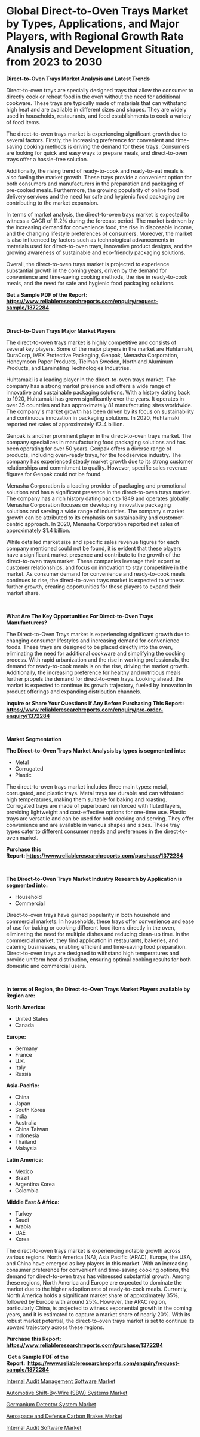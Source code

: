 <p><h1>Global Direct-to-Oven Trays Market by Types, Applications, and Major Players, with Regional Growth Rate Analysis and Development Situation, from 2023 to 2030</h1></p><p><strong>Direct-to-Oven Trays Market Analysis and Latest Trends</strong></p>
<p><p>Direct-to-oven trays are specially designed trays that allow the consumer to directly cook or reheat food in the oven without the need for additional cookware. These trays are typically made of materials that can withstand high heat and are available in different sizes and shapes. They are widely used in households, restaurants, and food establishments to cook a variety of food items.</p><p>The direct-to-oven trays market is experiencing significant growth due to several factors. Firstly, the increasing preference for convenient and time-saving cooking methods is driving the demand for these trays. Consumers are looking for quick and easy ways to prepare meals, and direct-to-oven trays offer a hassle-free solution.</p><p>Additionally, the rising trend of ready-to-cook and ready-to-eat meals is also fueling the market growth. These trays provide a convenient option for both consumers and manufacturers in the preparation and packaging of pre-cooked meals. Furthermore, the growing popularity of online food delivery services and the need for safe and hygienic food packaging are contributing to the market expansion.</p><p>In terms of market analysis, the direct-to-oven trays market is expected to witness a CAGR of 11.2% during the forecast period. The market is driven by the increasing demand for convenience food, the rise in disposable income, and the changing lifestyle preferences of consumers. Moreover, the market is also influenced by factors such as technological advancements in materials used for direct-to-oven trays, innovative product designs, and the growing awareness of sustainable and eco-friendly packaging solutions.</p><p>Overall, the direct-to-oven trays market is projected to experience substantial growth in the coming years, driven by the demand for convenience and time-saving cooking methods, the rise in ready-to-cook meals, and the need for safe and hygienic food packaging solutions.</p></p>
<p><strong>Get a Sample PDF of the Report:&nbsp; <a href="https://www.reliableresearchreports.com/enquiry/request-sample/1372284">https://www.reliableresearchreports.com/enquiry/request-sample/1372284</a></strong></p>
<p>&nbsp;</p>
<p><strong>Direct-to-Oven Trays Major Market Players</strong></p>
<p><p>The direct-to-oven trays market is highly competitive and consists of several key players. Some of the major players in the market are Huhtamaki, DuraCorp, iVEX Protective Packaging, Genpak, Menasha Corporation, Honeymoon Paper Products, Tielman Sweden, Northland Aluminum Products, and Laminating Technologies Industries.</p><p>Huhtamaki is a leading player in the direct-to-oven trays market. The company has a strong market presence and offers a wide range of innovative and sustainable packaging solutions. With a history dating back to 1920, Huhtamaki has grown significantly over the years. It operates in over 35 countries and has approximately 81 manufacturing sites worldwide. The company's market growth has been driven by its focus on sustainability and continuous innovation in packaging solutions. In 2020, Huhtamaki reported net sales of approximately €3.4 billion.</p><p>Genpak is another prominent player in the direct-to-oven trays market. The company specializes in manufacturing food packaging solutions and has been operating for over 50 years. Genpak offers a diverse range of products, including oven-ready trays, for the foodservice industry. The company has experienced steady market growth due to its strong customer relationships and commitment to quality. However, specific sales revenue figures for Genpak could not be found.</p><p>Menasha Corporation is a leading provider of packaging and promotional solutions and has a significant presence in the direct-to-oven trays market. The company has a rich history dating back to 1849 and operates globally. Menasha Corporation focuses on developing innovative packaging solutions and serving a wide range of industries. The company's market growth can be attributed to its emphasis on sustainability and customer-centric approach. In 2020, Menasha Corporation reported net sales of approximately $1.4 billion.</p><p>While detailed market size and specific sales revenue figures for each company mentioned could not be found, it is evident that these players have a significant market presence and contribute to the growth of the direct-to-oven trays market. These companies leverage their expertise, customer relationships, and focus on innovation to stay competitive in the market. As consumer demand for convenience and ready-to-cook meals continues to rise, the direct-to-oven trays market is expected to witness further growth, creating opportunities for these players to expand their market share.</p></p>
<p>&nbsp;</p>
<p><strong>What Are The Key Opportunities For Direct-to-Oven Trays Manufacturers?</strong></p>
<p><p>The Direct-to-Oven Trays market is experiencing significant growth due to changing consumer lifestyles and increasing demand for convenience foods. These trays are designed to be placed directly into the oven, eliminating the need for additional cookware and simplifying the cooking process. With rapid urbanization and the rise in working professionals, the demand for ready-to-cook meals is on the rise, driving the market growth. Additionally, the increasing preference for healthy and nutritious meals further propels the demand for direct-to-oven trays. Looking ahead, the market is expected to continue its growth trajectory, fueled by innovation in product offerings and expanding distribution channels.</p></p>
<p><strong>Inquire or Share Your Questions If Any Before Purchasing This Report: <a href="https://www.reliableresearchreports.com/enquiry/pre-order-enquiry/1372284">https://www.reliableresearchreports.com/enquiry/pre-order-enquiry/1372284</a></strong></p>
<p>&nbsp;</p>
<p><strong>Market Segmentation</strong></p>
<p><strong>The Direct-to-Oven Trays Market Analysis by types is segmented into:</strong></p>
<p><ul><li>Metal</li><li>Corrugated</li><li>Plastic</li></ul></p>
<p><p>The direct-to-oven trays market includes three main types: metal, corrugated, and plastic trays. Metal trays are durable and can withstand high temperatures, making them suitable for baking and roasting. Corrugated trays are made of paperboard reinforced with fluted layers, providing lightweight and cost-effective options for one-time use. Plastic trays are versatile and can be used for both cooking and serving. They offer convenience and are available in various shapes and sizes. These tray types cater to different consumer needs and preferences in the direct-to-oven market.</p></p>
<p><strong>Purchase this Report:&nbsp;<a href="https://www.reliableresearchreports.com/purchase/1372284">https://www.reliableresearchreports.com/purchase/1372284</a></strong></p>
<p>&nbsp;</p>
<p><strong>The Direct-to-Oven Trays Market Industry Research by Application is segmented into:</strong></p>
<p><ul><li>Household</li><li>Commercial</li></ul></p>
<p><p>Direct-to-oven trays have gained popularity in both household and commercial markets. In households, these trays offer convenience and ease of use for baking or cooking different food items directly in the oven, eliminating the need for multiple dishes and reducing clean-up time. In the commercial market, they find application in restaurants, bakeries, and catering businesses, enabling efficient and time-saving food preparation. Direct-to-oven trays are designed to withstand high temperatures and provide uniform heat distribution, ensuring optimal cooking results for both domestic and commercial users.</p></p>
<p>&nbsp;</p>
<p><strong>In terms of Region, the Direct-to-Oven Trays Market Players available by Region are:</strong></p>
<p>
    <p> <strong> North America: </strong>
        <ul>
            <li>United States</li>
            <li>Canada</li>
        </ul>
        </p> 
    <p> <strong> Europe: </strong>
        <ul>
            <li>Germany</li>
            <li>France</li>
            <li>U.K.</li>
            <li>Italy</li>
            <li>Russia</li>
        </ul>
        </p> 
    <p> <strong> Asia-Pacific: </strong>
        <ul>
            <li>China</li>
            <li>Japan</li>
            <li>South Korea</li>
            <li>India</li>
            <li>Australia</li>
            <li>China Taiwan</li>
            <li>Indonesia</li>
            <li>Thailand</li>
            <li>Malaysia</li>
        </ul>
        </p> 
    <p> <strong> Latin America: </strong>
        <ul>
            <li>Mexico</li>
            <li>Brazil</li>
            <li>Argentina Korea</li>
            <li>Colombia</li>
        </ul>
        </p> 
    <p> <strong> Middle East & Africa: </strong>
        <ul>
            <li>Turkey</li>
            <li>Saudi</li>
            <li>Arabia</li>
            <li>UAE</li>
            <li>Korea</li>
        </ul>
    </p>
    </p>
<p><p>The direct-to-oven trays market is experiencing notable growth across various regions. North America (NA), Asia Pacific (APAC), Europe, the USA, and China have emerged as key players in this market. With an increasing consumer preference for convenient and time-saving cooking options, the demand for direct-to-oven trays has witnessed substantial growth. Among these regions, North America and Europe are expected to dominate the market due to the higher adoption rate of ready-to-cook meals. Currently, North America holds a significant market share of approximately 35%, followed by Europe with around 25%. However, the APAC region, particularly China, is projected to witness exponential growth in the coming years, and it is estimated to capture a market share of nearly 20%. With its robust market potential, the direct-to-oven trays market is set to continue its upward trajectory across these regions.</p></p>
<p><strong>Purchase this Report: <a href="https://www.reliableresearchreports.com/purchase/1372284">https://www.reliableresearchreports.com/purchase/1372284</a></strong></p>
<p>&nbsp;<strong>Get a Sample PDF of the Report:&nbsp;&nbsp;<a href="https://www.reliableresearchreports.com/enquiry/request-sample/1372284">https://www.reliableresearchreports.com/enquiry/request-sample/1372284</a></strong></p>
<p><strong></strong></p>
<p><p><a href="https://medium.com/@sureshrainarp23/internal-audit-management-software-market-size-cagr-trends-2024-2030-4e4457da81df">Internal Audit Management Software Market</a></p><p><a href="https://www.linkedin.com/pulse/automotive-shift-by-wire-sbw-systems-market-challenges-opportunities-f20ae/">Automotive Shift-By-Wire (SBW) Systems Market</a></p><p><a href="https://www.linkedin.com/pulse/germanium-detector-system-market-challenges-opportunities-plokc/">Germanium Detector System Market</a></p><p><a href="https://www.linkedin.com/pulse/aerospace-defense-carbon-brakes-market-challenges-opportunities-e4iae/">Aerospace and Defense Carbon Brakes Market</a></p><p><a href="https://medium.com/@sachintenrp23/internal-audit-software-market-size-cagr-trends-2024-2030-780ac99de104">Internal Audit Software Market</a></p></p>